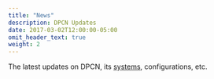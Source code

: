 ```yaml
---
title: "News"
description: DPCN Updates
date: 2017-03-02T12:00:00-05:00
omit_header_text: true
weight: 2
---
```

The latest updates on DPCN, its [systems](/system), configurations, etc.
